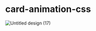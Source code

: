 # card-animation-css

![Untitled design (17)](https://user-images.githubusercontent.com/95895380/154063654-0bde68da-9e27-44a2-8383-72793b7db485.png)
